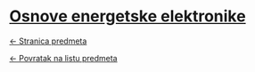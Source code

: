 # [Osnove energetske elektronike](https://www.github.com/studosi-fer/OEE)
[<- Stranica predmeta](https://www.fer.unizg.hr/predmet/oue)

[<- Povratak na listu predmeta](https://www.github.com/studosi/FER)
